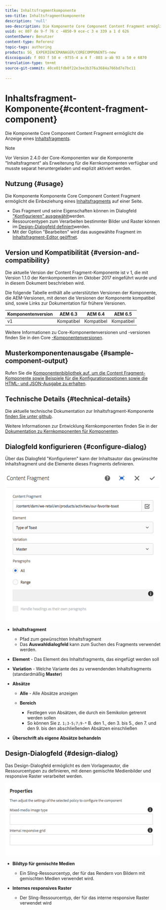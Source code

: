 ```yaml
---
title: Inhaltsfragmentkomponente
seo-title: Inhaltsfragmentkomponente
description: 'null'
seo-description: Die Komponente Core Component Content Fragment ermöglicht die Anzeige eines Inhaltsfragments.
uuid: ec 807 de 9-f 76 c -4850-9 ece-c 3 e 339 a 1 d 626
contentOwner: Benutzer
content-type: Referenz
topic-tags: authoring
products: SG_ EXPERIENCEMANAGER/CORECOMPONENTS-new
discoiquuid: f 093 f 58 e -9755-4 a 4 f -803 a-ab 93 a 50 e 6870
translation-type: tm+mt
source-git-commit: 40ce01fdb0f22e3ee3b376a3684a766bd7e7bc11

---
```



# Inhaltsfragment-Komponente{#content-fragment-component}

Die Komponente Core Component Content Fragment ermöglicht die Anzeige eines [Inhaltsfragments](https://helpx.adobe.com/experience-manager/6-5/assets/using/content-fragments.html).

>[!NOTE]
>
>Vor Version 2.4.0 der Core-Komponenten war die Komponente &quot;Inhaltsfragment&quot; als Erweiterung für die Kernkomponenten verfügbar und musste separat heruntergeladen und explizit aktiviert werden.

## Nutzung {#usage}

Die Komponente Komponente Core Component Content Fragment ermöglicht die Einbeziehung eines [Inhaltsfragments](https://helpx.adobe.com/experience-manager/6-5/assets/using/content-fragments.html) auf einer Seite.

* Das Fragment und seine Eigenschaften können im Dialogfeld [&quot;Konfigurieren&quot; ausgewählt](#configure-dialog)werden.
* Ressourcentypen zum Verarbeiten bestimmter Bilder und Raster können im [Design-Dialogfeld definiert](#design-dialog)werden.
* Mit der Option &quot;Bearbeiten&quot; wird das ausgewählte Fragment im [Inhaltsfragment-Editor geöffnet](https://helpx.adobe.com/content/help/en/experience-manager/6-5/assets/using/content-fragments.html).

## Version und Kompatibilität {#version-and-compatibility}

Die aktuelle Version der Content Fragment-Komponente ist v 1, die mit Version 1.1.0 der Kernkomponenten im Oktober 2017 eingeführt wurde und in diesem Dokument beschrieben wird.

Die folgende Tabelle enthält alle unterstützten Versionen der Komponente, die AEM-Versionen, mit denen die Versionen der Komponente kompatibel sind, sowie Links zur Dokumentation für frühere Versionen.

| Komponentenversion | AEM 6.3 | AEM 6.4 | AEM 6.5 |
|--- |--- |--- |---|
| v1 | Kompatibel | Kompatibel | Kompatibel |

Weitere Informationen zu Core-Komponentenversionen und -versionen finden Sie in den Core [-Komponentenversionen](versions.md).

## Musterkomponentenausgabe {#sample-component-output}

Rufen Sie die [Komponentenbibliothek auf, um die Content Fragment-Komponente sowie Beispiele für die Konfigurationsoptionen sowie die HTML- und JSON-Ausgabe zu erhalten](http://opensource.adobe.com/aem-core-wcm-components/library/content-fragment.html).

## Technische Details {#technical-details}

Die aktuelle technische Dokumentation zur Inhaltsfragment-Komponente [finden Sie unter github](https://github.com/adobe/aem-core-wcm-components/tree/master/content/src/content/jcr_root/apps/core/wcm/components/contentfragment/v1/contentfragment).

Weitere Informationen zur Entwicklung Kernkomponenten finden Sie in der [Dokumentation zu Kernkomponenten für Komponenten](developing.md).

## Dialogfeld konfigurieren {#configure-dialog}

Über das Dialogfeld &quot;Konfigurieren&quot; kann der Inhaltsautor das gewünschte Inhaltsfragment und die Elemente dieses Fragments definieren.

![](assets/chlimage_1-87.png)

* **Inhaltsfragment**

   * Pfad zum gewünschten Inhaltsfragment
   * Das **Auswahldialogfeld** kann zum Suchen des Fragments verwendet werden.

* **Element** - Das Element des Inhaltsfragments, das eingefügt werden soll
* **Variation** - Welche Variante des zu verwendenden Inhaltsfragments (standardmäßig **Master**)

* **Absätze**

   * **Alle** - Alle Absätze anzeigen
   * **Bereich**

      * Festlegen von Absätzen, die durch ein Semikolon getrennt werden sollen
      * So können Sie z. `1;3-5;7;9-*` B. den 1., den 3. bis 5., den 7. und den 9. bis den abschließenden Absätzen einschließen

* **Überschrift als eigene Absätze behandeln**

## Design-Dialogfeld {#design-dialog}

Das Design-Dialogfeld ermöglicht es dem Vorlagenautor, die Ressourcentypen zu definieren, mit denen gemischte Medienbilder und responsive Raster verarbeitet werden.

![](assets/chlimage_1-88.png)

* **Bildtyp für gemischte Medien**

   * Ein Sling-Ressourcentyp, der für das Rendern von Bildern mit gemischten Medien verwendet wird.

* **Internes responsives Raster**

   * Der Sling-Ressourcentyp, der für das interne responsive Raster verwendet wird